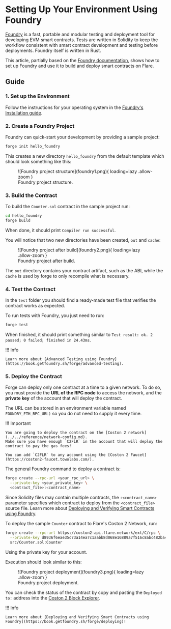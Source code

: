 # Setting Up Your Environment Using Foundry

[Foundry](https://book.getfoundry.sh/) is a fast, portable and modular testing and deployment tool for developing EVM smart contracts.
Tests are written in Solidity to keep the workflow consistent with smart contract development and testing before deployments.
Foundry itself is written in Rust.

This article, partially based on the [Foundry documentation](https://book.getfoundry.sh/), shows how to set up Foundry and use it to build and deploy smart contracts on Flare.

## Guide

### 1. Set up the Environment

Follow the instructions for your operating system in the [Foundry's Installation guide](https://book.getfoundry.sh/getting-started/installation).

### 2. Create a Foundry Project

Foundry can quick-start your development by providing a sample project:

```bash
forge init hello_foundry
```

This creates a new directory `hello_foundry` from the default template which should look something like this:

<figure markdown>
  ![Foundry project structure](foundry1.png){ loading=lazy .allow-zoom }
  <figcaption>Foundry project structure.</figcaption>
</figure>

### 3. Build the Contract

To build the `Counter.sol` contract in the sample project run:

```bash
cd hello_foundry
forge build
```

When done, it should print `Compiler run successful`.

You will notice that two new directories have been created, `out` and `cache`:

<figure markdown>
  ![Foundry project after build](foundry2.png){ loading=lazy .allow-zoom }
  <figcaption>Foundry project after build.</figcaption>
</figure>

The `out` directory contains your contract artifact, such as the ABI, while the `cache` is used by forge to only recompile what is necessary.

### 4. Test the Contract

In the `test` folder you should find a ready-made test file that verifies the contract works as expected.

To run tests with Foundry, you just need to run:

```bash
forge test
```

When finished, it should print something similar to `Test result: ok. 2 passed; 0 failed; finished in 24.43ms`.

!!! Info

    Learn more about [Advanced Testing using Foundry](https://book.getfoundry.sh/forge/advanced-testing).

### 5. Deploy the Contract

Forge can deploy only one contract at a time to a given network.
To do so, you must provide the **URL of the RPC node** to access the network, and the **private key** of the account that will deploy the contract.

The URL can be stored in an environment variable named `FOUNDRY_ETH_RPC_URL)` so you do not need to supply it every time.

!!! Important

    You are going to deploy the contract on the [Coston 2 network](../../reference/network-config.md).
    Make sure you have enough `C2FLR` in the account that will deploy the contract to pay the gas fees!

    You can add `C2FLR` to any account using the [Coston 2 Faucet](https://coston2-faucet.towolabs.com/).

The general Foundry command to deploy a contract is:

```bash
forge create --rpc-url <your_rpc_url> \
  --private-key <your_private_key> \
  <contract_file>:<contract_name>
```

Since Solidity files may contain multiple contracts, the `:<contract_name>` parameter specifies which contract to deploy from the `<contract_file>` source file.
Learn more about [Deploying and Verifying Smart Contracts using Foundry](https://book.getfoundry.sh/forge/deploying).

To deploy the sample `Counter` contract to Flare's Coston 2 Network, run:

```bash
forge create --rpc-url https://coston2-api.flare.network/ext/C/rpc \
  --private-key d8936f6eae35c73a14ea7c1aabb8d068e16889a7f516c8abc482ba4e1489f4cd \
  src/Counter.sol:Counter
```

Using the private key for your account.

Execution should look similar to this:

<figure markdown>
  ![Foundry project deployment](foundry3.png){ loading=lazy .allow-zoom }
  <figcaption>Foundry project deployment.</figcaption>
</figure>

You can check the status of the contract by copy and pasting the `Deployed to:` address into the [Coston 2 Block Explorer](https://coston2-explorer.flare.network/).

!!! Info

    Learn more about [Deploying and Verifying Smart Contracts using Foundry](https://book.getfoundry.sh/forge/deploying)!
